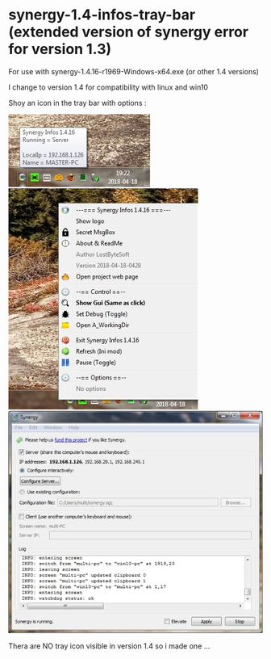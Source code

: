 # synergy-1.4-infos-tray-bar (extended version of synergy error for version 1.3)

For use with synergy-1.4.16-r1969-Windows-x64.exe (or other 1.4 versions)

I change to version 1.4 for compatibility with linux and win10

Shoy an icon in the tray bar with options :

![Screenshot](Picture_1.jpg)
![Screenshot](Picture_2.jpg)
![Screenshot](Picture_3.jpg)

Thera are NO tray icon visible in version 1.4 so i made one ...

